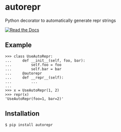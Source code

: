# autorepr

Python decorator to automatically generate repr strings

[![Read the Docs][rtd-badge]][rtd-link]

[rtd-badge]: https://readthedocs.org/projects/pip/badge/
[rtd-link]: https://autorepr.readthedocs.io/en/latest/

## Example

```pycon
>>> class UseAutoRepr:
...     def __init__(self, foo, bar):
...         self.foo = foo
...         self.bar = bar
...     @autorepr
...     def __repr__(self):
...         ...
...
>>> x = UseAutoRepr(1, 2)
>>> repr(x)
'UseAutoRepr(foo=1, bar=2)'
```

## Installation

```console
$ pip install autorepr
```
